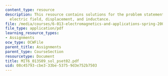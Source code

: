```yaml
---
content_type: resource
description: This resource contains solutions for the problem statements related to
  electric field, displacement, and inductance.
file: /media/courses/6-013-electromagnetics-and-applications-spring-2009/08c45793cbe333be53759d3e752b7503_MIT6_013S09_sol_pset02.pdf
file_type: application/pdf
learning_resource_types:
- Assignments
ocw_type: OCWFile
parent_title: Assignments
parent_type: CourseSection
resourcetype: Document
title: MIT6_013S09_sol_pset02.pdf
uid: 08c45793-cbe3-33be-5375-9d3e752b7503
---
```

